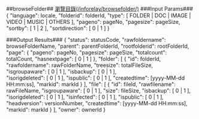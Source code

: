 ##browseFolder##
[瀏覽目錄(/inforelay/browsefolder/)](https://www.google.com/url?q=https%3A%2F%2Fcreative.asuscloud.com%2Fcontent%2Findex.jsp%3Fp%3Dir%26index%3D3%26len%3D10%26id%3D1%26cid%3D2&sa=D&sntz=1&usg=AFQjCNFnj9p_6nkDNlF6mmj_6weM8cCr-w)
###Input Params###
	{
		"language": locale,
		"folderid": folderId,
		"type": [ FOLDER | DOC | IMAGE | VIDEO | MUSIC | OTHERS ],
		"pageno": pageNo,
		"pagesize": pageSize,
		"sortby": [ 1 | 2 ],
		"sortdirection": [ 0 | 1 ]
	}

###Output Results###
	{
		"status": statusCode,
		"rawfoldername": browseFolderName,
		"parent": parentFolderId,
		"rootfolderid": rootFolderId,
		"page": {
		"pageno": pageNo,
		"pagesize": pageSize,
		"totalcount": totalCount,
		"hasnextpage": [ 0 | 1 ]
	},
	"folder": [
		{
			"id": folderId,
			"rawfoldername": rawFolderName,
			"treesize": totalFileSize,	
			"isgroupaware": [ 0 | 1 ],
			"isbackup": [ 0 | 1 ],                                   
			"isorigdeleted": [ 0 | 1 ],
			"ispublic": [ 0 | 1 ],
			"createdtime": [yyyy-MM-dd HH:mm:ss],
			"markid": markId
		}
	],
	"file": [
		{
			"id": fileId,
			"rawfilename": rawFileName,
			"isgroupaware": [ 0 | 1 ],
			"size": fileSize,
			"isbackup": [ 0 | 1 ],
			"isorigdeleted": [ 0 | 1 ],
			"isinfected": [ 0 | 1 ],
			"ispublic": [ 0 | 1 ],
			"headversion": versionNumber,
			"createdtime": [yyyy-MM-dd HH:mm:ss],
			"markid": markId
		}
	],
	"owner": ownerId
	}